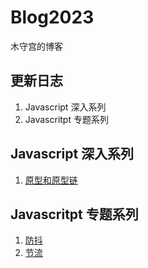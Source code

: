 # Blog2023
木守宫的博客

## 更新日志
1. Javascript 深入系列
2. Javascritpt 专题系列

## Javascript 深入系列
1. [原型和原型链](https://github.com/mqyqingfeng/Blog/issues/17)

## Javascritpt 专题系列
1. [防抖](https://github.com/mqyqingfeng/Blog/issues/17)
2. [节流](https://github.com/mqyqingfeng/Blog/issues/17)
